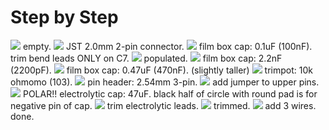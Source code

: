 # Step by Step
![](img/IMG_6652.jpg)
empty.
![](img/IMG_6654.jpg)
JST 2.0mm 2-pin connector.
![](img/IMG_6657.jpg)
film box cap: 0.1uF (100nF).
trim bend leads ONLY on C7.
![](img/IMG_6659.jpg)
populated.
![](img/IMG_6660.jpg)
film box cap: 2.2nF (2200pF).
![](img/IMG_6665.jpg)
film box cap: 0.47uF (470nF).
(slightly taller)
![](img/IMG_6667.jpg)
trimpot: 10k ohmomo (103).
![](img/IMG_6671.jpg)
pin header: 2.54mm 3-pin.
![](img/IMG_6673.jpg)
add jumper to upper pins.
![](img/IMG_6680.jpg)
POLAR!!
electrolytic cap: 47uF.
black half of circle with round pad is for negative pin of cap.
![](img/IMG_6675.jpg)
trim electrolytic leads.
![](img/IMG_6677.jpg)
trimmed.
![](img/IMG_6683.jpg)
add 3 wires.
done.
